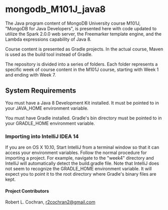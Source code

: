 mongodb_M101J_java8
===================

The Java program content of MongoDB University course M101J, "MongoDB for Java Developers", is presented here 
with code updated to utilize the Spark 2.0.0 web server, the Freemarker template engine, and the Lambda expressions
capability of Java 8.

Course content is presented as Gradle projects. In the actual course, Maven is used as the build tool instead of
Gradle. 

The repository is divided into a series of folders. Each folder represents a specific week of course content in
the M101J course, starting with Week 1 and ending with Week 7.

## System Requirements ##

You must have a Java 8 Development Kit installed. It must be pointed to in your JAVA_HOME environment variable.

You must have Gradle installed. Gradle's bin directory must be pointed to in your GRADLE_HOME environment variable.

### Importing into IntelliJ IDEA 14 ###

If you are on OS X 10.10, Start IntelliJ from a terminal window so that it can access your environment variables. 
Follow the normal procedure for importing a project. For example, navigate to the "week4" directory and IntelliJ
will automatically detect the build.gradle file. Note that IntelliJ does not seem to recognize the 
GRADLE_HOME environment variable. It will expect you to point it to the root directory where Gradle's binary 
files are kept. 

#### Project Contributors ####

Robert L. Cochran, r2cochran2@gmail.com


